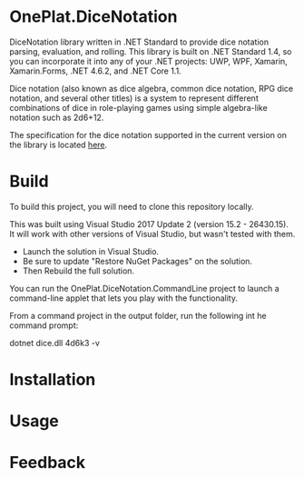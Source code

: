 # OnePlat.DiceNotation
DiceNotation library written in .NET Standard to provide dice notation parsing, evaluation, and rolling. This library is built on .NET Standard 1.4, so you can incorporate it into any of your .NET projects: UWP, WPF, Xamarin, Xamarin.Forms, .NET 4.6.2, and .NET Core 1.1.

Dice notation (also known as dice algebra, common dice notation, RPG dice notation, and several other titles) is a system to represent different combinations of dice in role-playing games using simple algebra-like notation such as 2d6+12.

The specification for the dice notation supported in the current version on the library is located [here](docs/DiceNotationSpecCurrent.md).

# Build
To build this project, you will need to clone this repository locally.

This was built using Visual Studio 2017 Update 2 (version 15.2 - 26430.15). It will work with other versions of Visual Studio, but wasn't tested with them.

* Launch the solution in Visual Studio.
* Be sure to update "Restore NuGet Packages" on the solution.
* Then Rebuild the full solution.

You can run the OnePlat.DiceNotation.CommandLine project to launch a command-line applet that lets you play with the functionality.

From a command project in the output folder, run the following int he command prompt:

  dotnet dice.dll 4d6k3 -v

# Installation

# Usage

# Feedback
